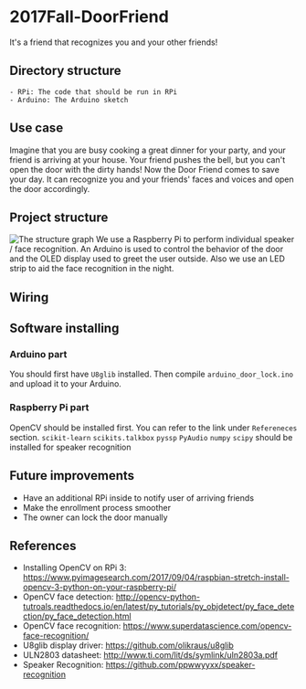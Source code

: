 # 2017Fall-DoorFriend
It's a friend that recognizes you and your other friends!

## Directory structure
    - RPi: The code that should be run in RPi
    - Arduino: The Arduino sketch

## Use case
Imagine that you are busy cooking a great dinner for your party, and your friend is arriving at your house. Your friend pushes the bell, but you can't open the door with the dirty hands! Now the Door Friend comes to save your day. It can recognize you and your friends' faces and voices and open the door accordingly.

## Project structure
![The structure graph](https://i.imgur.com/fTyPmXD.png)
We use a Raspberry Pi to perform individual speaker / face recognition. An Arduino is used to control the behavior of the door and the OLED display used to greet the user outside. Also we use an LED strip to aid the face recognition in the night.

## Wiring

## Software installing
### Arduino part
You should first have `U8glib` installed. Then compile `arduino_door_lock.ino` and upload it to your Arduino.

### Raspberry Pi part
OpenCV should be installed first. You can refer to the link under `Refereneces` section.
`scikit-learn` `scikits.talkbox` `pyssp` `PyAudio` `numpy` `scipy` should be installed for speaker recognition

## Future improvements
- Have an additional RPi inside to notify user of arriving friends
- Make the enrollment process smoother
- The owner can lock the door manually

## References
- Installing OpenCV on RPi 3: <https://www.pyimagesearch.com/2017/09/04/raspbian-stretch-install-opencv-3-python-on-your-raspberry-pi/>
- OpenCV face detection: <http://opencv-python-tutroals.readthedocs.io/en/latest/py_tutorials/py_objdetect/py_face_detection/py_face_detection.html>
- OpenCV face recognition: <https://www.superdatascience.com/opencv-face-recognition/>
- U8glib display driver: <https://github.com/olikraus/u8glib>
- ULN2803 datasheet: <http://www.ti.com/lit/ds/symlink/uln2803a.pdf>
- Speaker Recognition: <https://github.com/ppwwyyxx/speaker-recognition>
